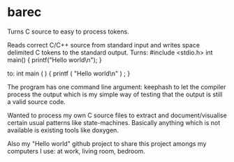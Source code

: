 # barec
Turns C source to easy to process tokens.

Reads correct C/C++ source from standard input and writes space delimited C tokens to the standard output.
Turns:
#include <stdio.h>
int
main()
{
  printf("Hello world\n");
}

to:
int main ( ) { printf ( "Hello world\n" ) ; }

The program has one command line argument: keephash
to let the compiler process the output which is my simple way of testing that the output is still a valid source code.

Wanted to process my own C source files to extract and document/visualise certain usual patterns like state-machines.
Basically anything which is not available is existing tools like doxygen.

Also my "Hello world" github project to share this project amongs my computers I use: at work, living room, bedroom.
